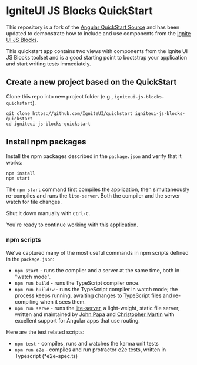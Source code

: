 # IgniteUI JS Blocks QuickStart

This repository is a fork of the [Angular QuickStart Source](https://github.com/angular/quickstart) and has been updated to demonstrate how to include and use components from the [Ignite UI JS Blocks](https://github.com/IgniteUI/igniteui-js-blocks). 

This quickstart app contains two views with components from the Ignite UI JS Blocks toolset and is a good starting point to bootstrap your application and start writing tests immediately.

## Create a new project based on the QuickStart

Clone this repo into new project folder (e.g., `igniteui-js-blocks-quickstart`).
```shell
git clone https://github.com/IgniteUI/quickstart igniteui-js-blocks-quickstart
cd igniteui-js-blocks-quickstart
```
## Install npm packages

Install the npm packages described in the `package.json` and verify that it works:

```shell
npm install
npm start
```

The `npm start` command first compiles the application, 
then simultaneously re-compiles and runs the `lite-server`.
Both the compiler and the server watch for file changes.

Shut it down manually with `Ctrl-C`.

You're ready to continue working with this application.

### npm scripts

We've captured many of the most useful commands in npm scripts defined in the `package.json`:

* `npm start` - runs the compiler and a server at the same time, both in "watch mode".
* `npm run build` - runs the TypeScript compiler once.
* `npm run build:w` - runs the TypeScript compiler in watch mode; the process keeps running, awaiting changes to TypeScript files and re-compiling when it sees them.
* `npm run serve` - runs the [lite-server](https://www.npmjs.com/package/lite-server), a light-weight, static file server, written and maintained by
[John Papa](https://github.com/johnpapa) and
[Christopher Martin](https://github.com/cgmartin)
with excellent support for Angular apps that use routing.

Here are the test related scripts:
* `npm test` - compiles, runs and watches the karma unit tests
* `npm run e2e` - compiles and run protractor e2e tests, written in Typescript (*e2e-spec.ts)
